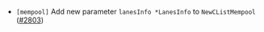 - `[mempool]` Add new parameter `lanesInfo *LanesInfo` to `NewCListMempool`
([\#2803](https://github.com/depinnetwork/por-consensus/issues/2803))

